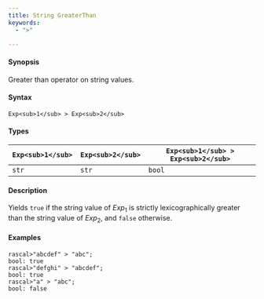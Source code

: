 ```yaml
---
title: String GreaterThan
keywords:
  - ">"

---
```


#### Synopsis

Greater than operator on string values.

#### Syntax

`Exp<sub>1</sub> > Exp<sub>2</sub>`

#### Types


| `Exp<sub>1</sub>` | `Exp<sub>2</sub>` | `Exp<sub>1</sub> > Exp<sub>2</sub>`  |
| --- | --- | --- |
| `str`     |  `str`    | `bool`                |


#### Description

Yields `true` if the string value of _Exp_<sub>1</sub> is strictly lexicographically greater
than the string value of _Exp_<sub>2</sub>, and `false` otherwise.

#### Examples


```rascal-shell
rascal>"abcdef" > "abc";
bool: true
rascal>"defghi" > "abcdef";
bool: true
rascal>"a" > "abc";
bool: false
```


